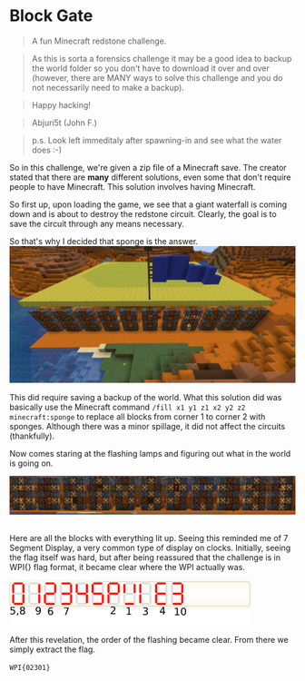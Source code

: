 # Block Gate

> A fun Minecraft redstone challenge.

>As this is sorta a forensics challenge it may be a good idea to backup the world folder so you don't have to download it over and over (however, there are MANY ways to solve this challenge and you do not necessarily need to make a backup).

>Happy hacking!

>  Abjuri5t (John F.)

>p.s. Look left immeditaly after spawning-in and see what the water does :-)

So in this challenge, we're given a zip file of a Minecraft save. The creator stated that there are **many** different solutions, even some that don't require people to have Minecraft.
This solution involves having Minecraft.

So first up, upon loading the game, we see that a giant waterfall is coming down and is about to destroy the redstone circuit. Clearly, the goal is to save the circuit through any means necessary.

So that's why I decided that sponge is the answer.
![Sponge Saves The Day](./images/Sponge.png)

This did require saving a backup of the world.
What this solution did was basically use the Minecraft command `/fill x1 y1 z1 x2 y2 z2 minecraft:sponge` to replace all blocks from corner 1 to corner 2 with sponges. Although there was a minor spillage, it did not affect the circuits (thankfully).

Now comes staring at the flashing lamps and figuring out what in the world is going on.

![Lamps](./images/MCLamps.png)

Here are all the blocks with everything lit up. Seeing this reminded me of 7 Segment Display, a very common type of display on clocks. Initially, seeing the flag itself was hard, but after being reassured that the challenge is in WPI{} flag format, it became clear where the WPI actually was.

![Final Order](./images/7SegOrder.png)

After this revelation, the order of the flashing became clear. From there we simply extract the flag.

`WPI{02301}`
